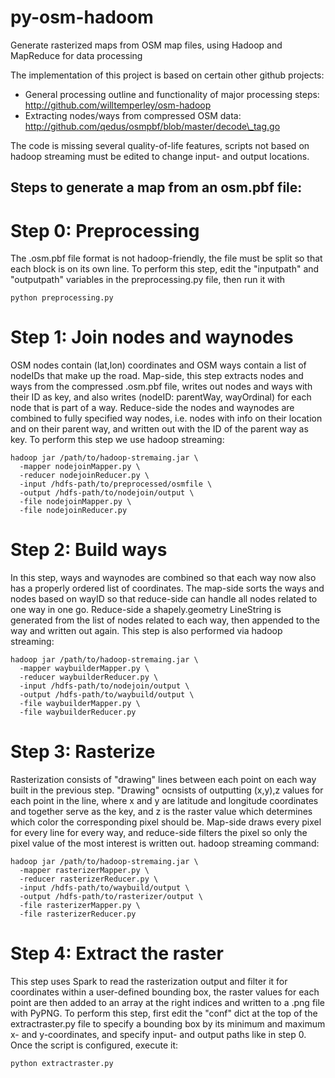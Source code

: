 # py-osm-hadoom
Generate rasterized maps from OSM map files, using Hadoop and MapReduce for data processing

The implementation of this project is based on certain other github projects:
* General processing outline and functionality of major processing steps: http://github.com/willtemperley/osm-hadoop
* Extracting nodes/ways from compressed OSM data: http://github.com/qedus/osmpbf/blob/master/decode\_tag.go

The code is missing several quality-of-life features, scripts not based on hadoop streaming must be edited to change input- and output locations.

## Steps to generate a map from an osm.pbf file:

# Step 0: Preprocessing
The .osm.pbf file format is not hadoop-friendly, the file must be split so that each block is on its own line. 
To perform this step, edit the "inputpath" and "outputpath" variables in the preprocessing.py file, then run it with 
```
python preprocessing.py
```

# Step 1: Join nodes and waynodes
OSM nodes contain (lat,lon) coordinates and OSM ways contain a list of nodeIDs that make up the road. Map-side, this step extracts nodes and ways from the compressed .osm.pbf file, writes out nodes and ways with their ID as key, and also writes (nodeID: parentWay, wayOrdinal) for each node that is part of a way. Reduce-side the nodes and waynodes are combined to fully specified way nodes, i.e. nodes with info on their location and on their parent way, and written out with the ID of the parent way as key.
To perform this step we use hadoop streaming:
```
hadoop jar /path/to/hadoop-stremaing.jar \
  -mapper nodejoinMapper.py \
  -reducer nodejoinReducer.py \
  -input /hdfs-path/to/preprocessed/osmfile \
  -output /hdfs-path/to/nodejoin/output \
  -file nodejoinMapper.py \
  -file nodejoinReducer.py
```

# Step 2: Build ways
In this step, ways and waynodes are combined so that each way now also has a properly ordered list of coordinates. The map-side sorts the ways and nodes based on wayID so that reduce-side can handle all nodes related to one way in one go. Reduce-side a shapely.geometry LineString is generated from the list of nodes related to each way, then appended to the way and written out again.
This step is also performed via hadoop streaming:
```
hadoop jar /path/to/hadoop-stremaing.jar \
  -mapper waybuilderMapper.py \
  -reducer waybuilderReducer.py \
  -input /hdfs-path/to/nodejoin/output \
  -output /hdfs-path/to/waybuild/output \
  -file waybuilderMapper.py \
  -file waybuilderReducer.py
```

# Step 3: Rasterize
Rasterization consists of "drawing" lines between each point on each way built in the previous step. "Drawing" ocnsists of outputting (x,y),z values for each point in the line, where x and y are latitude and longitude coordinates and together serve as the key, and z is the raster value which determines which color the corresponding pixel should be. Map-side draws every pixel for every line for every way, and reduce-side filters the pixel so only the pixel value of the most interest is written out.
hadoop streaming command:
```
hadoop jar /path/to/hadoop-stremaing.jar \
  -mapper rasterizerMapper.py \
  -reducer rasterizerReducer.py \
  -input /hdfs-path/to/waybuild/output \
  -output /hdfs-path/to/rasterizer/output \
  -file rasterizerMapper.py \
  -file rasterizerReducer.py
```

# Step 4: Extract the raster
This step uses Spark to read the rasterization output and filter it for coordinates within a user-defined bounding box, the raster values for each point are then added to an array at the right indices and written to a .png file with PyPNG.
To perform this step, first edit the "conf" dict at the top of the extractraster.py file to specify a bounding box by its minimum and maximum x- and y-coordinates, and specify input- and output paths like in step 0. Once the script is configured, execute it:
```
python extractraster.py
```
